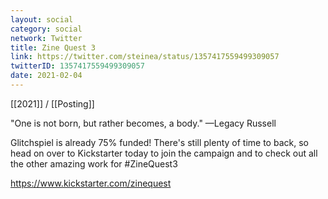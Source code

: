 ```yaml
---
layout: social
category: social
network: Twitter
title: Zine Quest 3
link: https://twitter.com/steinea/status/1357417559499309057
twitterID: 1357417559499309057
date: 2021-02-04
---
```


[[2021]] / [[Posting]]

"One is not born, but rather becomes, a body." —Legacy Russell

Glitchspiel is already 75% funded! There's still plenty of time to back, so head on over to Kickstarter today to join the campaign and to check out all the other amazing work for #ZineQuest3

<https://www.kickstarter.com/zinequest>
